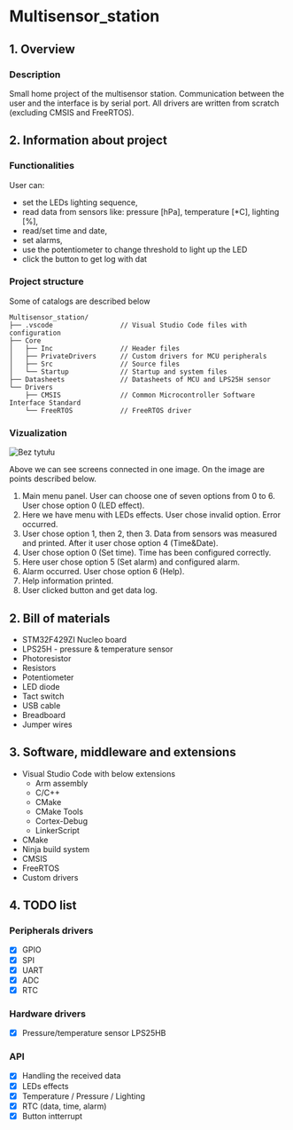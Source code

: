 # Multisensor_station

## 1. Overview
### Description
Small home project of the multisensor station. Communication between the user and the interface is by serial port. All drivers are written from scratch (excluding  CMSIS and FreeRTOS).

## 2. Information about project
### Functionalities
User can:
 - set the LEDs lighting sequence,
 - read data from sensors like: pressure [hPa], temperature [*C], lighting [%],
 - read/set time and date,
 - set alarms,
 - use the potentiometer to change threshold to light up the LED
 - click the button to get log with dat

### Project structure
Some of catalogs are described below
```
Multisensor_station/
├── .vscode                 // Visual Studio Code files with configuration
├── Core                    
│   ├── Inc                 // Header files
│   ├── PrivateDrivers      // Custom drivers for MCU peripherals
│   ├── Src                 // Source files
│   └── Startup             // Startup and system files
├── Datasheets              // Datasheets of MCU and LPS25H sensor
└── Drivers
    ├── CMSIS               // Common Microcontroller Software Interface Standard
    └── FreeRTOS            // FreeRTOS driver
```

### Vizualization
![Bez tytułu](https://user-images.githubusercontent.com/62250785/161803830-d4a58c7e-f882-44aa-8177-c391bdedd4d5.png)

Above we can see screens connected in one image. On the image are points described below.
1) Main menu panel. User can choose one of seven options from 0 to 6. User chose option 0 (LED effect).
2) Here we have menu with LEDs effects. User chose invalid option. Error occurred.
3) User chose option 1, then 2, then 3. Data from sensors was measured and printed. After it user chose option 4 (Time&Date).
4) User chose option 0 (Set time). Time has been configured correctly. 
5) Here user chose option 5 (Set alarm) and configured alarm.
6) Alarm occurred. User chose option 6 (Help).
7) Help information printed.
8) User clicked button and get data log.

## 2. Bill of materials
- STM32F429ZI Nucleo board
- LPS25H - pressure & temperature sensor
- Photoresistor
- Resistors
- Potentiometer
- LED diode
- Tact switch
- USB cable
- Breadboard
- Jumper wires
  
## 3. Software, middleware and extensions
- Visual Studio Code with below extensions
  - Arm assembly
  - C/C++
  - CMake
  - CMake Tools
  - Cortex-Debug
  - LinkerScript
- CMake
- Ninja build system
- CMSIS
- FreeRTOS
- Custom drivers
  
## 4. TODO list
### Peripherals drivers
- [x] GPIO
- [x] SPI
- [x] UART
- [x] ADC
- [x] RTC
### Hardware drivers
- [x] Pressure/temperature sensor LPS25HB 
### API
- [x] Handling the received data
- [x] LEDs effects
- [x] Temperature / Pressure / Lighting
- [x] RTC (data, time, alarm)
- [x] Button intterrupt

